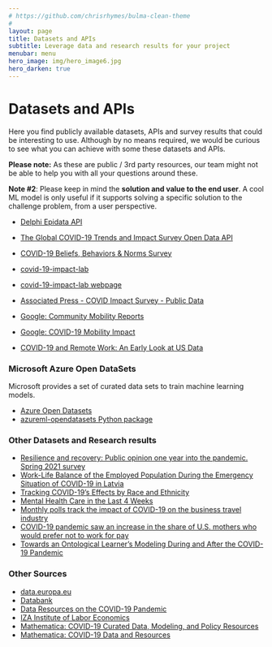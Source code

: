 ```yaml
---
# https://github.com/chrisrhymes/bulma-clean-theme
#
layout: page
title: Datasets and APIs
subtitle: Leverage data and research results for your project
menubar: menu
hero_image: img/hero_image6.jpg
hero_darken: true
---
```


# Datasets and APIs

Here you find publicly available datasets, APIs and survey results that could be interesting to use.
Although by no means required, we would be curious to see what you can achieve with some these datasets and APIs.

**Please note:** As these are public / 3rd party resources, our team might not be able to help you with all your questions around these.

**Note \#2**: Please keep in mind the **solution and value to the end user**.
A cool ML model is only useful if it supports solving a specific solution to the challenge problem, from a user perspective.

- [Delphi Epidata API](https://cmu-delphi.github.io/delphi-epidata/api/covidcast-signals/fb-survey.html)
- [The Global COVID-19 Trends and Impact Survey Open Data API](https://gisumd.github.io/COVID-19-API-Documentation/)
- [COVID-19 Beliefs, Behaviors & Norms Survey](https://covidsurvey.mit.edu/api.html)

- [covid-19-impact-lab](https://github.com/covid-19-impact-lab)
- [covid-19-impact-lab webpage](https://covid-19-impact-lab.readthedocs.io/en/latest/)
- [Associated Press - COVID Impact Survey - Public Data](https://data.world/associatedpress/covid-impact-survey-public-data)
- [Google: Community Mobility Reports](https://www.google.com/covid19/mobility/)
- [Google: COVID-19 Mobility Impact](https://console.cloud.google.com/marketplace/product/geotab-public-data/covid19-mobility-impacts?pli=1&project=lucid-course-197910)

- [COVID-19 and Remote Work: An Early Look at US Data](https://github.com/johnjosephhorton/remote_work)

### Microsoft Azure Open DataSets

Microsoft provides a set of curated data sets to train machine learning models.

- [Azure Open Datasets](https://docs.microsoft.com/en-us/azure/open-datasets/dataset-catalog)
- [azureml-opendatasets Python package](https://docs.microsoft.com/en-us/python/api/azureml-opendatasets/?view=azure-ml-py)

### Other Datasets and Research results

- [Resilience and recovery: Public opinion one year into the pandemic. Spring 2021 survey](https://data.europa.eu/data/datasets/resilience-and-recovery-public-opinion-one-year-into-the-pandemic-spring-2021-survey?locale=en)
- [Work-Life Balance of the Employed Population During the Emergency Situation of COVID-19 in Latvia](https://zenodo.org/record/5090519#.YU1znexxeUl)
- [Tracking COVID-19’s Effects by Race and Ethnicity](https://www.urban.org/features/tracking-covid-19s-effects-race-and-ethnicity-questionnaire-one)
- [Mental Health Care in the Last 4 Weeks](https://catalog.data.gov/dataset/mental-health-care-in-the-last-4-weeks)
- [Monthly polls track the impact of COVID-19 on the business travel industry](https://www.gbta.org/research-tools/covid-19-member-polls)
- [COVID-19 pandemic saw an increase in the share of U.S. mothers who would prefer not to work for pay](https://www.pewresearch.org/fact-tank/2021/08/31/covid-19-pandemic-saw-an-increase-in-the-share-of-u-s-mothers-who-would-prefer-not-to-work-for-pay/)
- [Towards an Ontological Learner’s Modeling During
  and After the COVID-19 Pandemic](https://thesai.org/Downloads/Volume12No2/Paper_37-Towards_an_Ontological_Learners_Modeling.pdf)

### Other Sources

- [data.europa.eu](https://data.europa.eu/en)
- [Databank](https://databank.worldbank.org/home)
- [Data Resources on the COVID-19 Pandemic](https://www.iza.org/research/idsc/covid-19-resources)
- [IZA Institute of Labor Economics](https://datasets.iza.org/dataset)
- [Mathematica: COVID-19 Curated Data, Modeling, and Policy Resources](https://www.mathematica.org/features/covid-19-curated-data-modeling-and-policy-resources)
- [Mathematica: COVID-19 Data and Resources](https://mathematica-mpr.github.io/covidinfo/data_sources.html)
